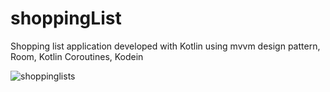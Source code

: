 # shoppingList
Shopping list application developed with Kotlin using mvvm design pattern, Room, Kotlin Coroutines, Kodein

![shoppinglists](https://github.com/mlhakyz/shoppingList/assets/67877723/26ef126b-0ad5-4418-ae00-c98068d422a9)
